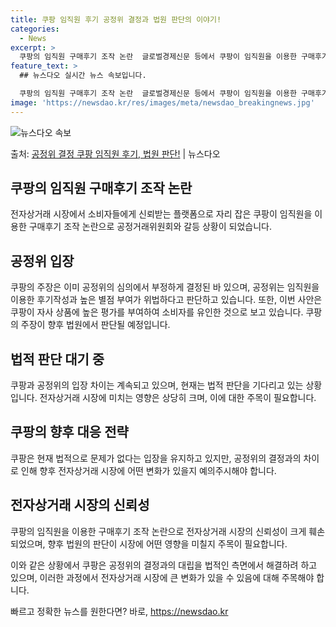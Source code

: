 ```yaml
---
title: 쿠팡 임직원 후기 공정위 결정과 법원 판단의 이야기!
categories:
  - News
excerpt: >
  쿠팡의 임직원 구매후기 조작 논란  글로벌경제신문 등에서 쿠팡이 임직원을 이용한 구매후기 조작 행위가 없었고…
feature_text: >
  ## 뉴스다오 실시간 뉴스 속보입니다.

  쿠팡의 임직원 구매후기 조작 논란  글로벌경제신문 등에서 쿠팡이 임직원을 이용한 구매후기 조작 행위가 없었고…
image: 'https://newsdao.kr/res/images/meta/newsdao_breakingnews.jpg'
---
```


![뉴스다오 속보](https://newsdao.kr/res/images/meta/newsdao_breakingnews.jpg)

<p>출처: <a href="https://newsdao.kr/4264" rel="dofollow">공정위 결정 쿠팡 임직원 후기, 법원 판단!</a> | 뉴스다오</p>

<h2 data-ke-size="size26">쿠팡의 임직원 구매후기 조작 논란</h2>
전자상거래 시장에서 소비자들에게 신뢰받는 플랫폼으로 자리 잡은 쿠팡이 임직원을 이용한 구매후기 조작 논란으로 공정거래위원회와 갈등 상황이 되었습니다. 

<h2 data-ke-size="size26">공정위 입장</h2>
<p data-ke-size="size16">쿠팡의 주장은 이미 공정위의 심의에서 부정하게 결정된 바 있으며, 공정위는 임직원을 이용한 후기작성과 높은 별점 부여가 위법하다고 판단하고 있습니다. 또한, 이번 사안은 쿠팡이 자사 상품에 높은 평가를 부여하여 소비자를 유인한 것으로 보고 있습니다. 쿠팡의 주장이 향후 법원에서 판단될 예정입니다.</p>

<h2 data-ke-size="size26">법적 판단 대기 중</h2>
<p data-ke-size="size16">쿠팡과 공정위의 입장 차이는 계속되고 있으며, 현재는 법적 판단을 기다리고 있는 상황입니다. 전자상거래 시장에 미치는 영향은 상당히 크며, 이에 대한 주목이 필요합니다.</p>

<h2 data-ke-size="size26">쿠팡의 향후 대응 전략</h2>
<p data-ke-size="size16">쿠팡은 현재 법적으로 문제가 없다는 입장을 유지하고 있지만, 공정위의 결정과의 차이로 인해 향후 전자상거래 시장에 어떤 변화가 있을지 예의주시해야 합니다.</p>

<h2 data-ke-size="size26">전자상거래 시장의 신뢰성</h2>
<p data-ke-size="size16">쿠팡의 임직원을 이용한 구매후기 조작 논란으로 전자상거래 시장의 신뢰성이 크게 훼손되었으며, 향후 법원의 판단이 시장에 어떤 영향을 미칠지 주목이 필요합니다.</p>

이와 같은 상황에서 쿠팡은 공정위의 결정과의 대립을 법적인 측면에서 해결하려 하고 있으며, 이러한 과정에서 전자상거래 시장에 큰 변화가 있을 수 있음에 대해 주목해야 합니다. 

빠르고 정확한 뉴스를 원한다면? 바로, <a href="https://newsdao.kr" rel="dofollow">https://newsdao.kr</a>


